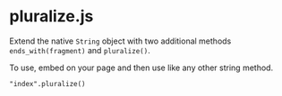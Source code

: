 # pluralize.js

Extend the native `String` object with two additional methods `ends_with(fragment)` and `pluralize()`.

To use, embed on your page and then use like any other string method.

	"index".pluralize()